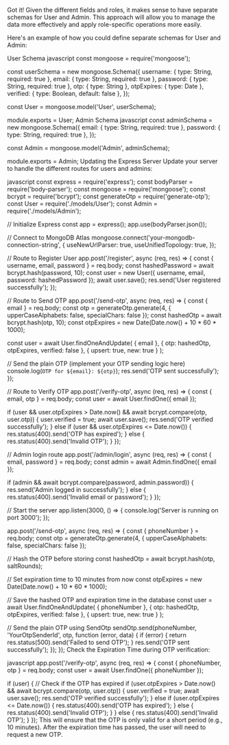 Got it! Given the different fields and roles, it makes sense to have separate schemas for User and Admin. This approach will allow you to manage the data more effectively and apply role-specific operations more easily.

Here's an example of how you could define separate schemas for User and Admin:

User Schema
javascript
const mongoose = require('mongoose');

const userSchema = new mongoose.Schema({
  username: { type: String, required: true },
  email: { type: String, required: true },
  password: { type: String, required: true },
  otp: { type: String },
  otpExpires: { type: Date },
  verified: { type: Boolean, default: false },
});

const User = mongoose.model('User', userSchema);

module.exports = User;
Admin Schema
javascript
const adminSchema = new mongoose.Schema({
  email: { type: String, required: true },
  password: { type: String, required: true },
});

const Admin = mongoose.model('Admin', adminSchema);

module.exports = Admin;
Updating the Express Server
Update your server to handle the different routes for users and admins:

javascript
const express = require('express');
const bodyParser = require('body-parser');
const mongoose = require('mongoose');
const bcrypt = require('bcrypt');
const generateOtp = require('generate-otp');
const User = require('./models/User');
const Admin = require('./models/Admin');

// Initialize Express
const app = express();
app.use(bodyParser.json());

// Connect to MongoDB Atlas
mongoose.connect('your-mongodb-connection-string', {
  useNewUrlParser: true,
  useUnifiedTopology: true,
});

// Route to Register User
app.post('/register', async (req, res) => {
  const { username, email, password } = req.body;
  const hashedPassword = await bcrypt.hash(password, 10);
  const user = new User({ username, email, password: hashedPassword });
  await user.save();
  res.send('User registered successfully');
});

// Route to Send OTP
app.post('/send-otp', async (req, res) => {
  const { email } = req.body;
  const otp = generateOtp.generate(4, { upperCaseAlphabets: false, specialChars: false });
  const hashedOtp = await bcrypt.hash(otp, 10);
  const otpExpires = new Date(Date.now() + 10 * 60 * 1000);

  const user = await User.findOneAndUpdate(
    { email },
    { otp: hashedOtp, otpExpires, verified: false },
    { upsert: true, new: true }
  );

  // Send the plain OTP (implement your OTP sending logic here)
  console.log(`OTP for ${email}: ${otp}`);
  res.send('OTP sent successfully');
});

// Route to Verify OTP
app.post('/verify-otp', async (req, res) => {
  const { email, otp } = req.body;
  const user = await User.findOne({ email });

  if (user && user.otpExpires > Date.now() && await bcrypt.compare(otp, user.otp)) {
    user.verified = true;
    await user.save();
    res.send('OTP verified successfully');
  } else if (user && user.otpExpires <= Date.now()) {
    res.status(400).send('OTP has expired');
  } else {
    res.status(400).send('Invalid OTP');
  }
});

// Admin login route
app.post('/admin/login', async (req, res) => {
  const { email, password } = req.body;
  const admin = await Admin.findOne({ email });

  if (admin && await bcrypt.compare(password, admin.password)) {
    res.send('Admin logged in successfully');
  } else {
    res.status(400).send('Invalid email or password');
  }
});

// Start the server
app.listen(3000, () => {
  console.log('Server is running on port 3000');
});










app.post('/send-otp', async (req, res) => {
  const { phoneNumber } = req.body;
  const otp = generateOtp.generate(4, { upperCaseAlphabets: false, specialChars: false });

  // Hash the OTP before storing
  const hashedOtp = await bcrypt.hash(otp, saltRounds);

  // Set expiration time to 10 minutes from now
  const otpExpires = new Date(Date.now() + 10 * 60 * 1000);

  // Save the hashed OTP and expiration time in the database
  const user = await User.findOneAndUpdate(
    { phoneNumber },
    { otp: hashedOtp, otpExpires, verified: false },
    { upsert: true, new: true }
  );

  // Send the plain OTP using SendOtp
  sendOtp.send(phoneNumber, 'YourOtpSenderId', otp, function (error, data) {
    if (error) {
      return res.status(500).send('Failed to send OTP');
    }
    res.send('OTP sent successfully');
  });
});
Check the Expiration Time during OTP verification:

javascript
app.post('/verify-otp', async (req, res) => {
  const { phoneNumber, otp } = req.body;
  const user = await User.findOne({ phoneNumber });

  if (user) {
    // Check if the OTP has expired
    if (user.otpExpires > Date.now() && await bcrypt.compare(otp, user.otp)) {
      user.verified = true;
      await user.save();
      res.send('OTP verified successfully');
    } else if (user.otpExpires <= Date.now()) {
      res.status(400).send('OTP has expired');
    } else {
      res.status(400).send('Invalid OTP');
    }
  } else {
    res.status(400).send('Invalid OTP');
  }
});
This will ensure that the OTP is only valid for a short period (e.g., 10 minutes). After the expiration time has passed, the user will need to request a new OTP.